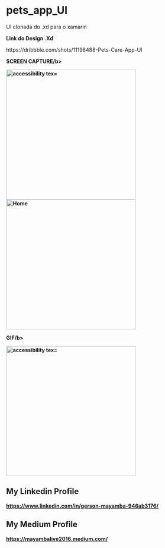 # pets_app_UI

UI clonada do .xd para o xamarin

<p><b>Link do Design .Xd</b></p>
https://dribbble.com/shots/11198488-Pets-Care-App-UI

<p><b>SCREEN CAPTURE/b></p>
  
<p>
  <img src="https://user-images.githubusercontent.com/57480551/114552125-9febd080-9c3a-11eb-8e0e-b1e928c00242.png" width="350" alt="accessibility tex="Location">
  <img src="https://user-images.githubusercontent.com/57480551/114552204-b72abe00-9c3a-11eb-9c6f-680c47c748f7.png" width="350" title="Home">
</p>
    
<p><b>GIF/b></p>

<p>
  <img src="https://user-images.githubusercontent.com/57480551/114550984-31f2d980-9c39-11eb-96a9-cee2cd48b0f8.gif" width="350" alt="accessibility tex="Location">
</p>

## My Linkedin Profile
https://www.linkedin.com/in/gerson-mayamba-946ab3176/

## My Medium Profile
https://mayambalive2016.medium.com/
